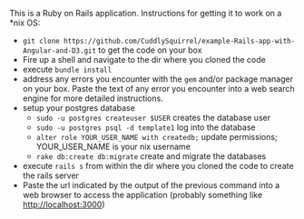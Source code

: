 This is a Ruby on Rails application. 
Instructions for getting it to work on a *nix OS:
* ```git clone https://github.com/CuddlySquirrel/example-Rails-app-with-Angular-and-D3.git``` to get the code on your box
* Fire up a shell and navigate to the dir where you cloned the code
* execute ```bundle install```
* address any errors you encounter with the ```gem``` and/or package manager on your box.  Paste the text of any error you encounter into a web search engine for more detailed instructions. 
* setup your postgres database 
  * ```sudo -u postgres createuser $USER``` creates the database user
  * ```sudo -u postgres psql -d template1``` log into the database
  * ```alter role YOUR_USER_NAME with createdb;``` update permissions; YOUR_USER_NAME is your nix username
  * ```rake db:create db:migrate``` create and migrate the databases
* execute ```rails s``` from within the dir where you cloned the code to create the rails server
* Paste the url indicated by the output of the previous command  into a web browser to access the application (probably something like [http://localhost:3000](http://localhost:3000))

